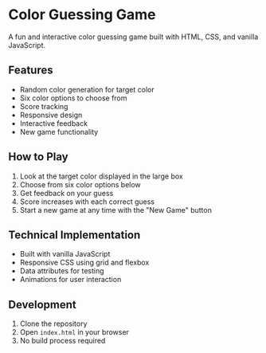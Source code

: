 # Color Guessing Game

A fun and interactive color guessing game built with HTML, CSS, and vanilla JavaScript.

## Features

- Random color generation for target color
- Six color options to choose from
- Score tracking
- Responsive design
- Interactive feedback
- New game functionality

## How to Play

1. Look at the target color displayed in the large box
2. Choose from six color options below
3. Get feedback on your guess
4. Score increases with each correct guess
5. Start a new game at any time with the "New Game" button

## Technical Implementation

- Built with vanilla JavaScript
- Responsive CSS using grid and flexbox
- Data attributes for testing
- Animations for user interaction


## Development

1. Clone the repository
2. Open `index.html` in your browser
3. No build process required
